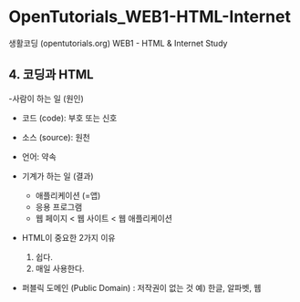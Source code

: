 # OpenTutorials_WEB1-HTML-Internet
생활코딩 (opentutorials.org) WEB1 - HTML &amp; Internet Study

## 4. 코딩과 HTML
-사람이 하는 일 (원인)
  - 코드 (code): 부호 또는 신호
  - 소스 (source): 원천
  - 언어: 약속
- 기계가 하는 일 (결과)
  - 애플리케이션 (=앱)
  - 응용 프로그램
  - 웹 페이지 < 웹 사이트 < 웹 애플리케이션
  
- HTML이 중요한 2가지 이유
  1. 쉽다.
  2. 매일 사용한다.
  
- 퍼블릭 도메인 (Public Domain)
  : 저작권이 없는 것
  예) 한글, 알파벳, 웹
  
  
